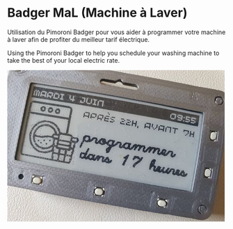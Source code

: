 # Badger MaL (Machine à Laver)
Utilisation du Pimoroni Badger pour vous aider à programmer votre machine à laver afin de profiter du meilleur tarif électrique.

Using the Pimoroni Badger to help you schedule your washing machine to take the best of your local electric rate.

![screenshot](images/screenshot.jpg)

